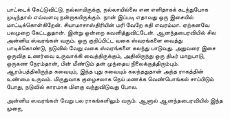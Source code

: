 பாட்டைக் கேட்டுவிட்டு, நல்லாயிருக்கு, நல்லாயில்லை என எளிதாகக் கடந்துபோக முடிந்தால் எவ்வளவு நன்றாகயிருக்கும். நான் இப்படி எதாவது ஒரு இசையில் மாட்டிக்கொள்கிறேன். சியாமாசாஸ்திரியின் மரி வேறே கதி எவரம்மா. ஏற்கனவே பலமுறை கேட்டதுதான். இன்று ஒன்றை கவனித்துவிட்டேன். ஆனந்தபைரவியில் சில அன்னிய ஸ்வரங்கள் வரும். ஒரு குறிப்பிட்ட வகை ஸ்வரங்களை வைத்து பாடிக்கொண்டு, நடுவில் வேறு வகை ஸ்வரங்களை கலந்து பாடுவது. அதுவரை இசை ஒருவித உணர்வை உருவாக்கி வைத்திருக்கும், அதிலிருந்து ஒரு திடீர் மாறுபாடு, ஒருகண நேரம்தான், பின் மீண்டும் தன் முந்தைய நிலைக்குத்திரும்பும். ஆரம்பத்திலிருந்த சுவையும், இந்த புது சுவையும் கலந்ததுதான் அந்த ராகத்தின் உண்மை உருவம். மிருதுவாக குழைசலாக நெய் மணக்க வெண்பொங்கல் சாப்பிடும் போது, நடுவில் காரமாக மிளகு வந்துவிடுவது போல.

அன்னிய ஸவரங்கள் வேறு பல ராகங்களிலும் வரும். ஆனால் ஆனந்தபைரவியில் இந்த முறை, 
